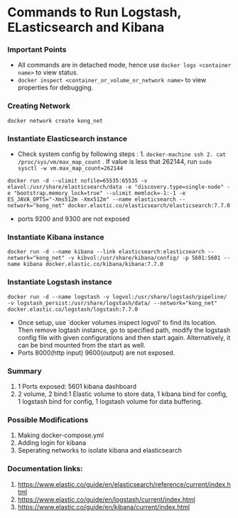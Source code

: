 # Commands to Run Logstash, ELasticsearch and Kibana

### Important Points
* All commands are in detached mode, hence use `docker logs <container name>` to view status.
* `docker inspect <container_or_volume_or_network name>` to view properties for debugging.

### Creating Network
```
docker network create kong_net
```
### Instantiate Elasticsearch instance
* Check system config by following steps : 1. `docker-machine ssh 2. cat /proc/sys/vm/max_map_count` .  If value is less that 262144, run `sudo sysctl -w vm.max_map_count=262144`
```
docker run -d --ulimit nofile=65535:65535 -v elavol:/usr/share/elasticsearch/data -e "discovery.type=single-node" -e "bootstrap.memory_lock=true" --ulimit memlock=-1:-1 -e ES_JAVA_OPTS="-Xms512m -Xmx512m" --name elasticsearch --network="kong_net" docker.elastic.co/elasticsearch/elasticsearch:7.7.0
```
* ports 9200 and 9300 are not exposed

### Instantiate Kibana instance
```
docker run -d --name kibana --link elasticsearch:elasticsearch --network="kong_net" -v kibvol:/usr/share/kibana/config/ -p 5601:5601 --name kibana docker.elastic.co/kibana/kibana:7.7.0
```
### Instantiate Logstash instance
```
docker run -d --name logstash -v logvol:/usr/share/logstash/pipeline/ -v logstash_persist:/usr/share/logstash/data/ --network="kong_net" docker.elastic.co/logstash/logstash:7.7.0
```
* Once setup, use `docker volumes inspect logvol' to find its location. Then remove logtash instance, go to specified path, modify the logstash config file with given configurations and then start again. Alternatively, it can be bind mounted from the start as well. 
* Ports 8000(http input) 9600(output) are not exposed.

### Summary
1. 1 Ports exposed: 5601 kibana dashboard
2. 2 volume, 2 bind:1 Elastic volume to store data, 1 kibana bind for config, 1 logstash bind for config, 1 logstash volume for data buffering.

### Possible Modifications
1. Making docker-compose.yml
2. Adding login for kibana
3. Seperating networks to isolate kibana and elasticsearch

### Documentation links:
1. https://www.elastic.co/guide/en/elasticsearch/reference/current/index.html 
2. https://www.elastic.co/guide/en/logstash/current/index.html
3. https://www.elastic.co/guide/en/kibana/current/index.html
